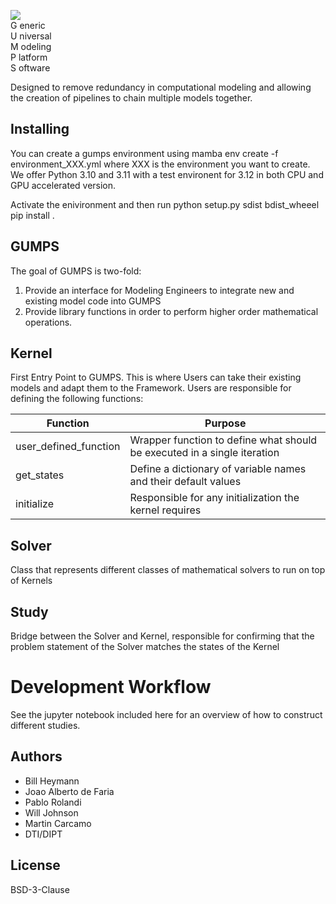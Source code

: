<!--
SPDX-FileCopyrightText: 2024 Amgen

SPDX-License-Identifier: BSD-3-Clause
-->

![](./img/gumps_logo.PNG)  
G eneric  
U niversal  
M odeling  
P latform  
S oftware

Designed to remove redundancy in computational modeling
and allowing the creation of pipelines to chain multiple
models together.

## Installing

You can create a gumps environment using
mamba env create -f environment_XXX.yml where XXX is the environment you want to create.
We offer Python 3.10 and 3.11 with a test environent for 3.12 in both CPU and GPU accelerated version.

Activate the enivironment and then run
python setup.py sdist bdist_wheeel
pip install .

## GUMPS

The goal of GUMPS is two-fold:

1. Provide an interface for Modeling Engineers to integrate new and existing model code into GUMPS
2. Provide library functions in order to perform higher order mathematical operations.

## Kernel

First Entry Point to GUMPS. This is where Users can take their existing models
and adapt them to the Framework. Users are responsible for defining the following functions:

| Function              | Purpose                                                                  |
| --------------------- | ------------------------------------------------------------------------ |
| user_defined_function | Wrapper function to define what should be executed in a single iteration |
| get_states            | Define a dictionary of variable names and their default values           |
| initialize            | Responsible for any initialization the kernel requires                   |

## Solver

Class that represents different classes of mathematical solvers to run on top of Kernels

## Study

Bridge between the Solver and Kernel, responsible for confirming that the problem statement of the Solver
matches the states of the Kernel

# Development Workflow

See the jupyter notebook included here for an overview of how to construct different studies.

## Authors

- Bill Heymann
- Joao Alberto de Faria
- Pablo Rolandi
- Will Johnson
- Martin Carcamo
- DTI/DIPT

## License

BSD-3-Clause
